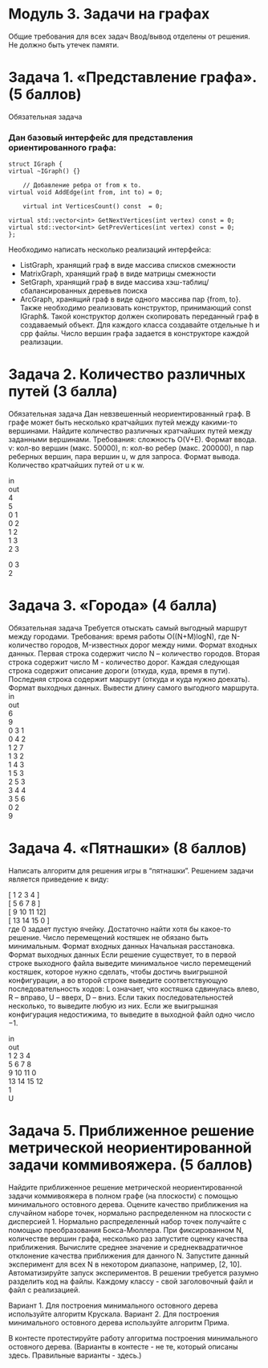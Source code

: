 # Модуль 3. Задачи на графах

Общие требования для всех задач
Ввод/вывод отделены от решения.
Не должно быть утечек памяти.

# Задача 1. «Представление графа».(5 баллов)
Обязательная задача
### Дан базовый интерфейс для представления ориентированного графа:
```
struct IGraph {
virtual ~IGraph() {}
	
	// Добавление ребра от from к to.
virtual void AddEdge(int from, int to) = 0;

	virtual int VerticesCount() const  = 0;

virtual std::vector<int> GetNextVertices(int vertex) const = 0;
virtual std::vector<int> GetPrevVertices(int vertex) const = 0;
};
```
Необходимо написать несколько реализаций интерфейса:
- ListGraph, хранящий граф в виде массива списков смежности  
- MatrixGraph, хранящий граф в виде матрицы смежности  
- SetGraph, хранящий граф в виде массива хэш-таблиц/сбалансированных деревьев поиска  
- ArcGraph, хранящий граф в виде одного массива пар {from, to}.  
Также необходимо реализовать конструктор, принимающий const IGraph&. Такой конструктор должен скопировать переданный граф в создаваемый объект.
Для каждого класса создавайте отдельные h и cpp файлы.
Число вершин графа задается в конструкторе каждой реализации.


# Задача 2. Количество различных путей (3 балла)
Обязательная задача
Дан невзвешенный неориентированный граф. В графе может быть несколько кратчайших путей между какими-то вершинами. Найдите количество различных кратчайших путей между заданными вершинами. 
Требования: сложность O(V+E). 
Формат ввода.
v: кол-во вершин (макс. 50000),
n: кол-во ребер (макс. 200000),
n пар реберных вершин,
пара вершин u, w для запроса.
Формат вывода.
Количество кратчайших путей от u к w.

in  
out  
4  
5  
0 1  
0 2  
1 2  
1 3  
2 3  
  
  
0 3  
2  

# Задача 3. «Города» (4 балла)
Обязательная задача
Требуется отыскать самый выгодный маршрут между городами. 
Требования: время работы O((N+M)logN), где N-количество городов, M-известных дорог между ними.
Формат входных данных.
Первая строка содержит число N – количество городов.
Вторая строка содержит число M - количество дорог.
Каждая следующая строка содержит описание дороги (откуда, куда, время в пути).
Последняя строка содержит маршрут (откуда и куда нужно доехать).
Формат выходных данных.
Вывести длину самого выгодного маршрута.
in  
out  
6  
9  
0 3 1  
0 4 2  
1 2 7  
1 3 2  
1 4 3  
1 5 3  
2 5 3  
3 4 4  
3 5 6  
0 2  
9  


# Задача 4. «Пятнашки» (8 баллов)
Написать алгоритм для решения игры в “пятнашки”. Решением задачи является приведение к виду:

[ 1  2  3  4 ]  
[ 5  6  7  8 ]  
[ 9  10 11 12]   
[ 13 14 15 0 ]  
где 0 задает пустую ячейку.
Достаточно найти хотя бы какое-то решение. Число перемещений костяшек не обязано быть минимальным.
Формат входных данных
Начальная расстановка.
Формат выходных данных
Если решение существует, то в первой строке выходного файла выведите минимальное число перемещений костяшек, которое нужно сделать, чтобы достичь выигрышной конфигурации, а во второй строке выведите соответствующую последовательность ходов: L означает, что костяшка сдвинулась влево, R – вправо, U – вверх, D – вниз. Если таких последовательностей несколько, то выведите любую из них. Если же выигрышная конфигурация недостижима, то выведите в выходной файл одно число −1.

in  
out  
1 2 3 4  
5 6 7 8  
9 10 11 0  
13 14 15 12  
1  
U  

# Задача 5. Приближенное решение метрической неориентированной задачи коммивояжера. (5 баллов)
Найдите приближенное решение метрической неориентированной задачи коммивояжера в полном графе (на плоскости) с помощью минимального остовного дерева.
Оцените качество приближения на случайном наборе точек, нормально распределенном на плоскости с дисперсией 1. Нормально распределенный набор точек получайте с помощью преобразования Бокса-Мюллера.
При фиксированном N, количестве вершин графа, несколько раз запустите оценку качества приближения. Вычислите среднее значение и среднеквадратичное отклонение качества приближения для данного N.
Запустите данный эксперимент для всех N в некотором диапазоне, например, [2, 10].
Автоматизируйте запуск экспериментов.
В решении требуется разумно разделить код на файлы. Каждому классу - свой заголовочный файл и файл с реализацией.

Вариант 1. Для построения минимального остовного дерева используйте алгоритм Крускала.
Вариант 2. Для построения минимального остовного дерева используйте алгоритм Прима.

В контесте протестируйте работу алгоритма построения минимального остовного дерева. (Варианты в контесте - не те, который описаны здесь. Правильные варианты - здесь.)
